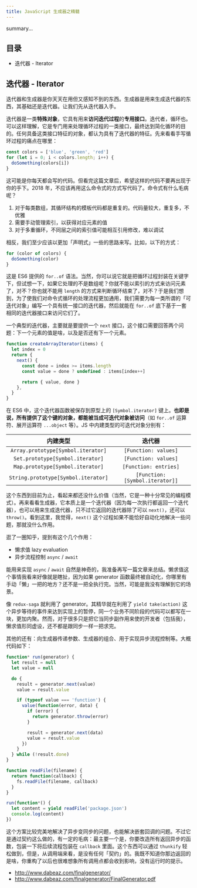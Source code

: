 ```yaml
---
title: JavaScript 生成器之精髓
---
```


summary...

## 目录

* 迭代器 - Iterator

## 迭代器 - Iterator

迭代器和生成器是你天天在用但又感知不到的东西。生成器是用来生成迭代器的东西，其基础还是迭代器。让我们先从迭代器入手。

迭代器是一类**特殊对象**，它具有用来**访问迭代过程**的**专用接口**。迭代者，循环也。可以这样理解，它是专门用来处理循环过程的一类接口，最终达到简化循环的目的。任何具备这类接口特征的对象，都认为具有了迭代器的特征。先来看看手写循环过程的痛点在哪里：

```javascript
const colors = ['blue', 'green', 'red']
for (let i = 0; i < colors.length; i++) {
  doSomething(colors[i])
}
```

这可能是你每天都会写的代码。但看完这篇文章后，希望这样的代码不要再出现于你的手下。2018 年，不应该再用这么命令式的方式写代码了。命令式有什么毛病呢？

1.  对于每类数组，其循环结构的模板代码都是重复的。代码量较大，重复多，不优雅
2.  需要手动管理索引，以获得对应元素的值
3.  对于多重循环，不同层之间的索引值可能相互引用修改，难以调试

相反，我们至少应该以更加「声明式」一些的思路来写。比如，以下的方式：

```javascript
for (color of colors) {
  doSomething(color)
}
```

这是 ES6 提供的 `for..of` 语法。当然，你可以说它就是把循环过程封装在关键字下，但试想一下，如果它处理的不是数组呢？你就不能以索引的方式来访问元素了，对不？你也就不能用 `length` 的方式来判断循环结束了，对不？于是我们想到，为了使我们对命令式循环的处理流程更加通用，我们需要为每一类所谓的「可迭代对象」编写一个具有统一接口的迭代器，然后就能在 `for..of` 底下基于一套相同的迭代器接口来访问它们了。

一个典型的迭代器，主要就是要提供一个 `next` 接口，这个接口需要回答两个问题：下一个元素的值是啥，以及是否还有下一个元素。

```javascript
function createArrayIterator(items) {
  let index = 0
  return {
    next() {
      const done = index >= items.length
      const value = done ? undefined : items[index++]

      return { value, done }
    },
  }
}
```

在 ES6 中，这个迭代器函数被保存到原型上的 `[Symbol.iterator]` 键上。**也即是说，所有提供了这个键的对象，都能被当成可迭代对象被访问**（如 `for..of` 运算符、展开运算符 `...object` 等）。JS 中内建类型的可迭代对象分别有：

|              内建类型               |             迭代器              |
| :---------------------------------: | :-----------------------------: |
| `Array.prototype[Symbol.iterator]`  |      `[Function: values]`       |
|  `Set.prototype[Symbol.iterator]`   |      `[Function: values]`       |
|  `Map.prototype[Symbol.iterator]`   |      `[Function: entries]`      |
| `String.prototype[Symbol.iterator]` | `[Function: [Symbol.iterator]]` |

这个东西到目前为止，看起来都还没什么价值（当然，它是一种十分常见的编程模式）。再来看看生成器，它本质上是一个迭代器（因为每一次执行都返回一个迭代器），也可以用来生成迭代器，只不过它返回的迭代器除了可以 `next()`，还可以 `throw()`。看到这里，我觉得，`next()` 这个过程如果不能恰好自动化地解决一些问题，那就没什么作用。

逛了一圈知乎，提到有这个几个作用：

* 懒求值 lazy evaluation
* 异步流程控制 `async` / `await`

能用来实现 `async` / `await` 自然是神奇的，我准备再写一篇文章来总结。懒求值这个事情我看来好像就是瞎扯，因为如果 generator 函数最终被自动化，你哪里有手动「懒」一把的地方？还不是一把全执行完。当然，可能是我没有理解到它的场景。

像 `redux-saga` 就利用了 generator。其精华就在利用了 `yield take(action)` 这个异步等待的事件来达到实现上的暂停，同一个业务不同阶段的代码可以都写在一块，更加内聚。然而，对于很多只是把它当同步副作用来使的开发者（包括我），懒求值形同虚设，还不都是跟同步一样一把求完。

其他的还有：向生成器传递参数、生成器的组合、用于实现异步流程控制等。大概代码如下：

```javascript
function* run(generator) {
  let result = null
  let value = null

  do {
    result = generator.next(value)
    value = result.value

    if (typeof value === 'function') {
      value(function(error, data) {
        if (error) {
          return generator.throw(error)
        }

        result = generator.next(data)
        value = result.value
      })
    }
  } while (!result.done)
}

function readFile(filename) {
  return function(callback) {
    fs.readFile(filename, callback)
  }
}

run(function*() {
  let content = yield readFile('package.json')
  console.log(content)
})
```

这个方案比较完美地解决了异步变同步的问题，也能解决嵌套回调的问题。不过它是通过契约这么做的，有一定的毛病：最主要一个是，你要改造所有返回异步的函数，包装一下将后续流程包装在 `callback` 里面。这个东西可以通过 `thunkify` 轻松做到，但是，从调用端来看，是没有任何「契约」的。我既不知道你那边返回的是啥，你重构了以后也很难想象所有调用点都会收到影响，没有运行时的提示。

* http://www.dabeaz.com/finalgenerator/
* http://www.dabeaz.com/finalgenerator/FinalGenerator.pdf
